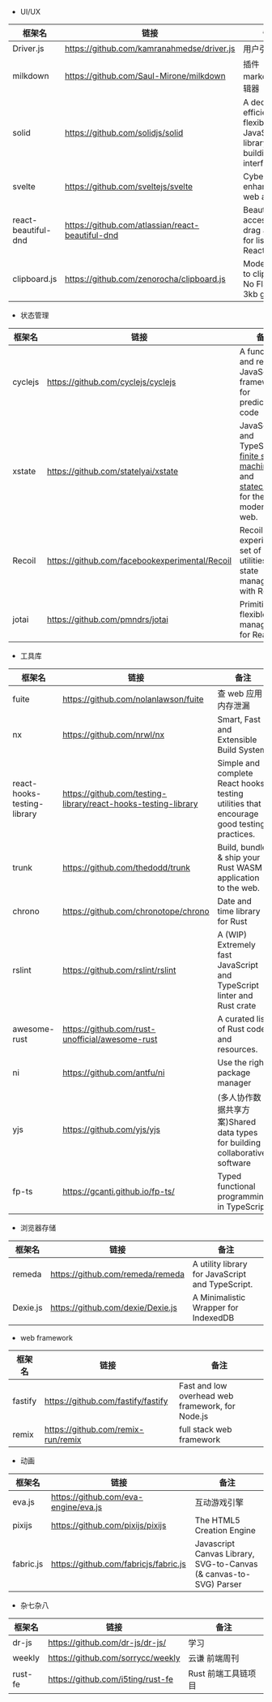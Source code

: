 -  UI/UX

| 框架名 | 链接 | 备注 |
| ---- | ---- | ---- |
| Driver.js | https://github.com/kamranahmedse/driver.js | 用户引导库 |
| milkdown | https://github.com/Saul-Mirone/milkdown | 插件 markdown 编辑器 |
| solid | https://github.com/solidjs/solid | A declarative, efficient, and flexible JavaScript library for building user interfaces. |
| svelte | https://github.com/sveltejs/svelte | Cybernetically enhanced web apps |
| react-beautiful-dnd | https://github.com/atlassian/react-beautiful-dnd | Beautiful and accessible drag and drop for lists with React |
| clipboard.js | https://github.com/zenorocha/clipboard.js | Modern copy to clipboard. No Flash. Just 3kb gzipped |


- 状态管理

| 框架名 | 链接 | 备注 |
| ---- | ---- | ---- |
| cyclejs | https://github.com/cyclejs/cyclejs | A functional and reactive JavaScript framework for predictable code |
| xstate | https://github.com/statelyai/xstate | JavaScript and TypeScript [finite state machines](https://en.wikipedia.org/wiki/Finite-state_machine) and [statecharts](https://www.sciencedirect.com/science/article/pii/0167642387900359/pdf) for the modern web. |
| Recoil | https://github.com/facebookexperimental/Recoil | Recoil is an experimental set of utilities for state management with React. |
| jotai | https://github.com/pmndrs/jotai | Primitive and flexible state management for React |


- 工具库

| 框架名 | 链接 | 备注 |
| ---- | ---- | ---- |
| fuite | https://github.com/nolanlawson/fuite | 查 web 应用内存泄漏 |
| nx | https://github.com/nrwl/nx | Smart, Fast and Extensible Build System |
| react-hooks-testing-library | https://github.com/testing-library/react-hooks-testing-library | Simple and complete React hooks testing utilities that encourage good testing practices. |
| trunk | https://github.com/thedodd/trunk | Build, bundle & ship your Rust WASM application to the web. |
| chrono | https://github.com/chronotope/chrono | Date and time library for Rust |
| rslint | https://github.com/rslint/rslint | A (WIP) Extremely fast JavaScript and TypeScript linter and Rust crate |
| awesome-rust | https://github.com/rust-unofficial/awesome-rust | A curated list of Rust code and resources. |
| ni | https://github.com/antfu/ni | Use the right package manager |
| yjs | https://github.com/yjs/yjs | (多人协作数据共享方案)Shared data types for building collaborative software |
| fp-ts | https://gcanti.github.io/fp-ts/ | Typed functional programming in TypeScript |


- 浏览器存储

| 框架名 | 链接 | 备注 |
| ---- | ---- | ---- |
| remeda | https://github.com/remeda/remeda | A utility library for JavaScript and TypeScript. |
| Dexie.js | https://github.com/dexie/Dexie.js | A Minimalistic Wrapper for IndexedDB |


- web framework

| 框架名 | 链接 | 备注 |
| ---- | ---- | ---- |
| fastify | https://github.com/fastify/fastify | Fast and low overhead web framework, for Node.js |
| remix | https://github.com/remix-run/remix | full stack web framework |

- 动画

| 框架名 | 链接 | 备注 |
| ---- | ---- | ---- |
| eva.js | https://github.com/eva-engine/eva.js | 互动游戏引擎 |
| pixijs | https://github.com/pixijs/pixijs | The HTML5 Creation Engine |
| fabric.js | https://github.com/fabricjs/fabric.js | Javascript Canvas Library, SVG-to-Canvas (& canvas-to-SVG) Parser |


- 杂七杂八

| 框架名 | 链接 | 备注 |
| ---- | ---- | ---- |
| dr-js | https://github.com/dr-js/dr-js/ | 学习 |
| weekly | https://github.com/sorrycc/weekly | 云谦 前端周刊 |
| rust-fe | https://github.com/i5ting/rust-fe | Rust 前端工具链项目 |
